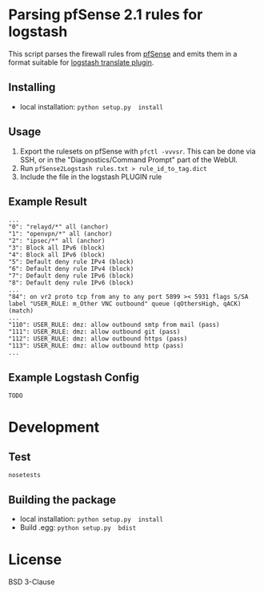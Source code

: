 Parsing pfSense 2.1 rules for logstash
===========================================

This script parses the firewall rules from [pfSense](https://www.pfsense.org/) and emits them in a format suitable for [logstash translate plugin](http://logstash.net/docs/1.4.2/filters/translate).

Installing
------------
* local installation: `python setup.py  install`

Usage
---------

1. Export the rulesets on pfSense with `pfctl -vvvsr`. This can be done via SSH, or in the "Diagnostics/Command Prompt" part of the WebUI.
2. Run `pfSense2Logstash rules.txt > rule_id_to_tag.dict`
3. Include the file in the logstash PLUGIN rule

Example Result
----------------

```text
...
"0": "relayd/*" all (anchor)
"1": "openvpn/*" all (anchor)
"2": "ipsec/*" all (anchor)
"3": Block all IPv6 (block)
"4": Block all IPv6 (block)
"5": Default deny rule IPv4 (block)
"6": Default deny rule IPv4 (block)
"7": Default deny rule IPv6 (block)
"8": Default deny rule IPv6 (block)
...
"84": on vr2 proto tcp from any to any port 5899 >< 5931 flags S/SA label "USER_RULE: m_Other VNC outbound" queue (qOthersHigh, qACK) (match)
...
"110": USER_RULE: dmz: allow outbound smtp from mail (pass)
"111": USER_RULE: dmz: allow outbound git (pass)
"112": USER_RULE: dmz: allow outbound https (pass)
"113": USER_RULE: dmz: allow outbound http (pass)
...
```

Example Logstash Config
-----------------------
```text
TODO
```

Development
=============

Test
-----
`nosetests`

Building the package
----------------------
* local installation: `python setup.py  install`
* Build .egg: `python setup.py  bdist`

License
========

BSD 3-Clause
